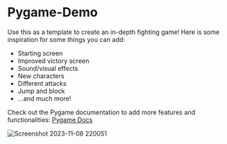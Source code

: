 # Pygame-Demo

Use this as a template to create an in-depth fighting game!
Here is some inspiration for some things you can add:
- Starting screen
- Improved victory screen
- Sound/visual effects
- New characters
- Different attacks
- Jump and block
- ...and much more!

Check out the Pygame documentation to add more features and functionalities: [Pygame Docs](https://www.pygame.org/docs/)

![Screenshot 2023-11-08 220051](https://github.com/SJUACM/Pygame-Demo/assets/91490989/162d7f0e-dbaf-4812-b2fd-2630add2ba46)

